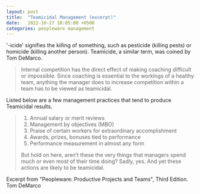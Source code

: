 ```yaml
---
layout: post
title:  "Teamicidal Management (excerpt)"
date:   2022-10-27 10:05:00 +0500
categories: peopleware management
---
```

'-icide' signifies the killing of something, such as pesticide (killing pests) or homicide (killing another person). Teamicide, a similar term, was coined by Tom DeMarco.

> Internal competition has the direct effect of making coaching difficult or impossible. Since coaching is essential to the workings of a healthy team, anything the manager does to increase competition within a team has to be viewed as teamicidal.

Listed below are a few management practices that tend to produce Teamicidal results.

> 1. Annual salary or merit reviews
> 2. Management by objectives (MBO)
> 3. Praise of certain workers for extraordinary accomplishment
> 4. Awards, prizes, bonuses tied to performance
> 5. Performance measurement in almost any form
>
> But hold on here, aren’t these the very things that managers spend much or even most of their time doing? Sadly, yes. And yet these actions are likely to be teamicidal.

Excerpt from "Peopleware: Productive Projects and Teams", Third Edition. Tom DeMarco